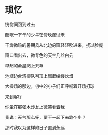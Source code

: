 # 琐忆

恍惚间回到过去

酣眠一下午的少年在傍晚醒过来

干燥微热的暑期风从北边的窗轻轻吹进来，抚过脸庞

窗口看出去，微青色的天空几丝白云

早起的金星爬上天幕

池塘边台湾柳队列顶上飘起缕缕炊烟

大操场的那边，初中的小子们正呼喊着开场打球

来到客厅

你坐在那张木沙发上微笑看着我

我说：天气那么好，要不一起下去跑个步？

那时我以为这样的日子直到永远
